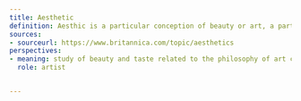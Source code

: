 ```yaml
---
title: Aesthetic
definition: Aesthic is a particular conception of beauty or art, a particular taste for or approach to what is pleasing to the senses and especially sight.
sources:
- sourceurl: https://www.britannica.com/topic/aesthetics
perspectives:
- meaning: study of beauty and taste related to the philosophy of art concerned with the nature of art in terms of which individual works are interpreted and evaluated
  role: artist


---
```

